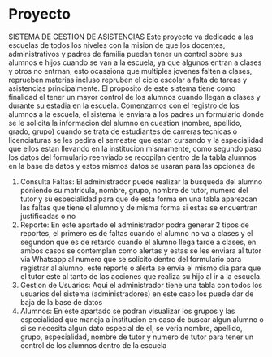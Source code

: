 # Proyecto
SISTEMA DE GESTION DE ASISTENCIAS
Este proyecto va dedicado a las escuelas de todos los niveles con la mision de que los docentes, administrativos y padres de familia puedan tener un control sobre sus alumnos e hijos cuando se van a la escuela, ya que algunos entran a clases y otros no entrnan, esto ocasaiona que multiples jovenes falten a clases, reprueben materias incluso repruben el ciclo escolar a falta de tareas y asistencias principalmente. El proposito de este sistema tiene como finalidad el tener un mayor control de los alumnos cuando llegan a clases y durante su estadia en la escuela.
Comenzamos con el registro de los alumnos a la escuela, el sistema le enviara a los padres un formulario donde se le solicita la informacion del alumno en cuestion (nombre, apellido, grado, grupo) cuando se trata de estudiantes de carreras tecnicas o licenciaturas se les pedira el semestre que estan cursando y la especialidad que ellos estan llevando en la institucion mismamente, como segundo paso los datos del formulario reenviado se recopilan dentro de la tabla alumnos en la base de datos y estos mismos datos se usaran para las opciones de 
1. Consulta Faltas: El administrador puede realizar la busqueda del alumno poniendo su matricula, nombre, grupo, nombre de tutor, numero del tutor y su especialidad para que de esta forma en una tabla aparezcan las faltas que tiene el alumno y de misma forma si estas se encuentran justificadas o no
2. Reporte: En este apartado el administrador podra generar 2 tipos de reportes, el primero es de faltas cuando el alumno no va a clases y el segundon que es de retardo cuando el alumno llega tarde a clases, en ambos casos se contemplan como alertas y estas se les enviara al tutor via Whatsapp al numero que se solicito dentro del formulario para registrar al alumno, este reporte o alerta se envia el mismo dia para que el tutor este al tanto de las acciones que realiza su hijo al ir a la escuela.
3. Gestion de Usuarios: Aqui el administrador tiene una tabla con todos los usuarios del sistema (administradores) en este caso los puede dar de baja de la base de datos
4. Alumnos: En este apartado se podran visualizar los grupos y las especialidad que maneja a institucion en caso de buscar algun alumno o si se necesita algun dato especial de el, se veria nombre, apellido, grupo, especialidad, nombre de tutor y numero de tutor para tener un control de los alumnos dentro de la escuela
